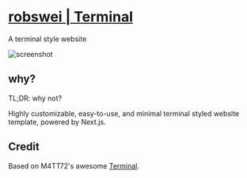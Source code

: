 # [robswei | Terminal](https://robswei.com)

A terminal style website

![screenshot](/docs/screenshot.png)

## why?

TL;DR: why not?

Highly customizable, easy-to-use, and minimal terminal styled website template, powered by Next.js.

## Credit

Based on M4TT72's awesome [Terminal](https://github.com/m4tt72/terminal).
